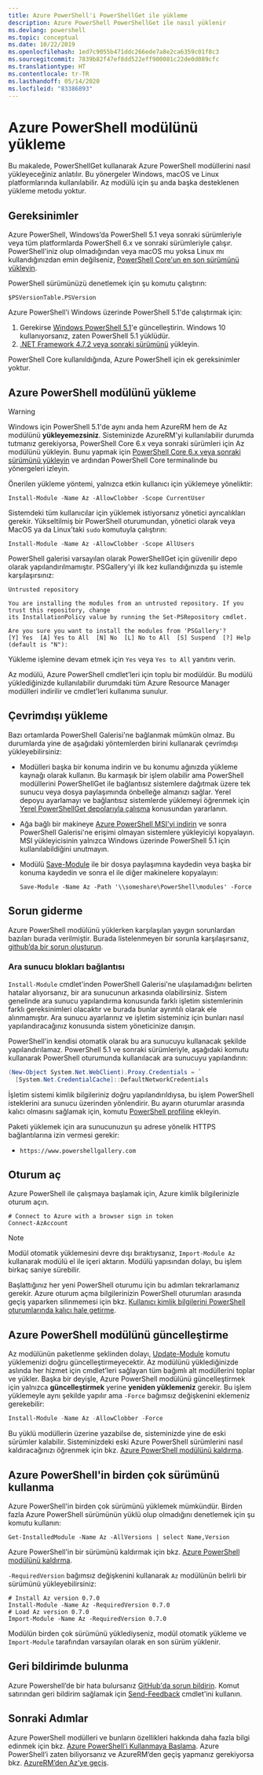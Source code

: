 ```yaml
---
title: Azure PowerShell'i PowerShellGet ile yükleme
description: Azure PowerShell PowerShellGet ile nasıl yüklenir
ms.devlang: powershell
ms.topic: conceptual
ms.date: 10/22/2019
ms.openlocfilehash: 1ed7c9055b471ddc266ede7a8e2ca6359c01f8c3
ms.sourcegitcommit: 7839b82f47ef8dd522eff900081c22de0d089cfc
ms.translationtype: HT
ms.contentlocale: tr-TR
ms.lasthandoff: 05/14/2020
ms.locfileid: "83386893"
---
```

# <a name="install-the-azure-powershell-module"></a>Azure PowerShell modülünü yükleme

Bu makalede, PowerShellGet kullanarak Azure PowerShell modüllerini nasıl yükleyeceğiniz anlatılır. Bu yönergeler Windows, macOS ve Linux platformlarında kullanılabilir. Az modülü için şu anda başka desteklenen yükleme metodu yoktur.

## <a name="requirements"></a>Gereksinimler

Azure PowerShell, Windows’da PowerShell 5.1 veya sonraki sürümleriyle veya tüm platformlarda PowerShell 6.x ve sonraki sürümleriyle çalışır. PowerShell'iniz olup olmadığından veya macOS mu yoksa Linux mı kullandığınızdan emin değilseniz, [PowerShell Core'un en son sürümünü yükleyin](/powershell/scripting/install/installing-powershell#powershell-core).

PowerShell sürümünüzü denetlemek için şu komutu çalıştırın:

```powershell-interactive
$PSVersionTable.PSVersion
```

Azure PowerShell'i Windows üzerinde PowerShell 5.1'de çalıştırmak için:

1. Gerekirse [Windows PowerShell 5.1](/powershell/scripting/install/installing-windows-powershell#upgrading-existing-windows-powershell)'e güncelleştirin. Windows 10 kullanıyorsanız, zaten PowerShell 5.1 yüklüdür.
2. [.NET Framework 4.7.2 veya sonraki sürümünü](/dotnet/framework/install) yükleyin.

PowerShell Core kullanıldığında, Azure PowerShell için ek gereksinimler yoktur.

## <a name="install-the-azure-powershell-module"></a>Azure PowerShell modülünü yükleme

> [!WARNING]
> Windows için PowerShell 5.1'de aynı anda hem AzureRM hem de Az modülünü __yükleyemezsiniz__. Sisteminizde AzureRM'yi kullanılabilir durumda tutmanız gerekiyorsa, PowerShell Core 6.x veya sonraki sürümleri için Az modülünü yükleyin. Bunu yapmak için [PowerShell Core 6.x veya sonraki sürümünü yükleyin](https://docs.microsoft.com/powershell/scripting/install/installing-powershell-core-on-windows) ve ardından PowerShell Core terminalinde bu yönergeleri izleyin.

Önerilen yükleme yöntemi, yalnızca etkin kullanıcı için yüklemeye yöneliktir:

```powershell-interactive
Install-Module -Name Az -AllowClobber -Scope CurrentUser
```

Sistemdeki tüm kullanıcılar için yüklemek istiyorsanız yönetici ayrıcalıkları gerekir. Yükseltilmiş bir PowerShell oturumundan, yönetici olarak veya MacOS ya da Linux’taki `sudo` komutuyla çalıştırın:

```powershell-interactive
Install-Module -Name Az -AllowClobber -Scope AllUsers
```

PowerShell galerisi varsayılan olarak PowerShellGet için güvenilir depo olarak yapılandırılmamıştır. PSGallery'yi ilk kez kullandığınızda şu istemle karşılaşırsınız:

```output
Untrusted repository

You are installing the modules from an untrusted repository. If you trust this repository, change
its InstallationPolicy value by running the Set-PSRepository cmdlet.

Are you sure you want to install the modules from 'PSGallery'?
[Y] Yes  [A] Yes to All  [N] No  [L] No to All  [S] Suspend  [?] Help (default is "N"):
```

Yükleme işlemine devam etmek için `Yes` veya `Yes to All` yanıtını verin.

Az modülü, Azure PowerShell cmdlet’leri için toplu bir modüldür. Bu modülü yüklediğinizde kullanılabilir durumdaki tüm Azure Resource Manager modülleri indirilir ve cmdlet'leri kullanıma sunulur.

## <a name="install-offline"></a>Çevrimdışı yükleme

Bazı ortamlarda PowerShell Galerisi'ne bağlanmak mümkün olmaz. Bu durumlarda yine de aşağıdaki yöntemlerden birini kullanarak çevrimdışı yükleyebilirsiniz:

* Modülleri başka bir konuma indirin ve bu konumu ağınızda yükleme kaynağı olarak kullanın. Bu karmaşık bir işlem olabilir ama PowerShell modüllerini PowerShellGet ile bağlantısız sistemlere dağıtmak üzere tek sunucu veya dosya paylaşımında önbelleğe almanızı sağlar. Yerel depoyu ayarlamayı ve bağlantısız sistemlerde yüklemeyi öğrenmek için [Yerel PowerShellGet depolarıyla çalışma](/powershell/scripting/gallery/how-to/working-with-local-psrepositories) konusundan yararlanın.
* Ağa bağlı bir makineye [Azure PowerShell MSI'yi indirin](install-az-ps-msi.md) ve sonra PowerShell Galerisi'ne erişimi olmayan sistemlere yükleyiciyi kopyalayın. MSI yükleyicisinin yalnızca Windows üzerinde PowerShell 5.1 için kullanılabildiğini unutmayın.
* Modülü [Save-Module](/powershell/module/PowershellGet/Save-Module) ile bir dosya paylaşımına kaydedin veya başka bir konuma kaydedin ve sonra el ile diğer makinelere kopyalayın:
  
  ```powershell-interactive
  Save-Module -Name Az -Path '\\someshare\PowerShell\modules' -Force
  ```

## <a name="troubleshooting"></a>Sorun giderme

Azure PowerShell modülünü yüklerken karşılaşılan yaygın sorunlardan bazıları burada verilmiştir. Burada listelenmeyen bir sorunla karşılaşırsanız, [github’da bir sorun oluşturun](https://github.com/azure/azure-powershell/issues).

### <a name="proxy-blocks-connection"></a>Ara sunucu blokları bağlantısı

`Install-Module` cmdlet'inden PowerShell Galerisi'ne ulaşılamadığını belirten hatalar alıyorsanız, bir ara sunucunun arkasında olabilirsiniz. Sistem genelinde ara sunucu yapılandırma konusunda farklı işletim sistemlerinin farklı gereksinimleri olacaktır ve burada bunlar ayrıntılı olarak ele alınmamıştır. Ara sunucu ayarlarınız ve işletim sisteminiz için bunları nasıl yapılandıracağınız konusunda sistem yöneticinize danışın.

PowerShell'in kendisi otomatik olarak bu ara sunucuyu kullanacak şekilde yapılandırılamaz. PowerShell 5.1 ve sonraki sürümleriyle, aşağıdaki komutu kullanarak PowerShell oturumunda kullanılacak ara sunucuyu yapılandırın:

```powershell
(New-Object System.Net.WebClient).Proxy.Credentials = `
  [System.Net.CredentialCache]::DefaultNetworkCredentials
```

İşletim sistemi kimlik bilgileriniz doğru yapılandırıldıysa, bu işlem PowerShell isteklerini ara sunucu üzerinden yönlendirir.
Bu ayarın oturumlar arasında kalıcı olmasını sağlamak için, komutu [PowerShell profiline](/powershell/module/microsoft.powershell.core/about/about_profiles) ekleyin.

Paketi yüklemek için ara sunucunuzun şu adrese yönelik HTTPS bağlantılarına izin vermesi gerekir:

* `https://www.powershellgallery.com`

## <a name="sign-in"></a>Oturum aç

Azure PowerShell ile çalışmaya başlamak için, Azure kimlik bilgilerinizle oturum açın.

```powershell-interactive
# Connect to Azure with a browser sign in token
Connect-AzAccount
```

> [!NOTE]
>
> Modül otomatik yüklemesini devre dışı bıraktıysanız, `Import-Module Az` kullanarak modülü el ile içeri aktarın. Modülü yapısından dolayı, bu işlem birkaç saniye sürebilir.

Başlattığınız her yeni PowerShell oturumu için bu adımları tekrarlamanız gerekir. Azure oturum açma bilgilerinizin PowerShell oturumları arasında geçiş yaparken silinmemesi için bkz. [Kullanıcı kimlik bilgilerini PowerShell oturumlarında kalıcı hale getirme](context-persistence.md).

## <a name="update-the-azure-powershell-module"></a>Azure PowerShell modülünü güncelleştirme

Az modülünün paketlenme şeklinden dolayı, [Update-Module](/powershell/module/powershellget/update-module) komutu yüklemenizi doğru güncelleştirmeyecektir. Az modülünü yüklediğinizde aslında her hizmet için cmdlet’leri sağlayan tüm bağımlı alt modüllerini toplar ve yükler.
Başka bir deyişle, Azure PowerShell modülünü güncelleştirmek için yalnızca __güncelleştirmek__ yerine __yeniden yüklemeniz__ gerekir. Bu işlem yüklemeyle aynı şekilde yapılır ama `-Force` bağımsız değişkenini eklemeniz gerekebilir:

```powershell
Install-Module -Name Az -AllowClobber -Force
```

Bu yüklü modüllerin üzerine yazabilse de, sisteminizde yine de eski sürümler kalabilir.
Sisteminizdeki eski Azure PowerShell sürümlerini nasıl kaldıracağınızı öğrenmek için bkz. [Azure PowerShell modülünü kaldırma](uninstall-az-ps.md).

## <a name="use-multiple-versions-of-azure-powershell"></a>Azure PowerShell'in birden çok sürümünü kullanma

Azure PowerShell'in birden çok sürümünü yüklemek mümkündür. Birden fazla Azure PowerShell sürümünün yüklü olup olmadığını denetlemek için şu komutu kullanın:

```powershell-interactive
Get-InstalledModule -Name Az -AllVersions | select Name,Version
```

Azure PowerShell'in bir sürümünü kaldırmak için bkz. [Azure PowerShell modülünü kaldırma](uninstall-az-ps.md).

`-RequiredVersion` bağımsız değişkenini kullanarak `Az` modülünün belirli bir sürümünü yükleyebilirsiniz:

```powershell-interactive
# Install Az version 0.7.0
Install-Module -Name Az -RequiredVersion 0.7.0 
# Load Az version 0.7.0
Import-Module -Name Az -RequiredVersion 0.7.0
```

Modülün birden çok sürümünü yüklediyseniz, modül otomatik yükleme ve `Import-Module` tarafından varsayılan olarak en son sürüm yüklenir.

## <a name="provide-feedback"></a>Geri bildirimde bulunma

Azure Powershell’de bir hata bulursanız [GitHub'da sorun bildirin](https://github.com/Azure/azure-powershell/issues).
Komut satırından geri bildirim sağlamak için [Send-Feedback](/powershell/module/az.accounts/send-feedback) cmdlet'ini kullanın.

## <a name="next-steps"></a>Sonraki Adımlar

Azure PowerShell modülleri ve bunların özellikleri hakkında daha fazla bilgi edinmek için bkz. [Azure PowerShell’i Kullanmaya Başlama](get-started-azureps.md).
Azure PowerShell’i zaten biliyorsanız ve AzureRM’den geçiş yapmanız gerekiyorsa bkz. [AzureRM’den Az’ye geçiş](migrate-from-azurerm-to-az.md).
